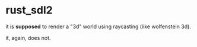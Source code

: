 # rust_sdl2
it is <b>supposed</b> to render a "3d" world using raycasting (like wolfenstein 3d).

it, again, does not.
